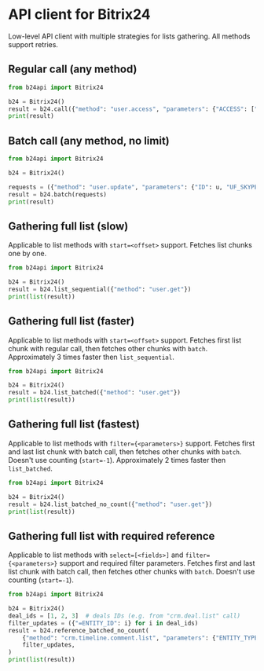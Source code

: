 # API client for Bitrix24

Low-level API client with multiple strategies for lists gathering.
All methods support retries.

## Regular call (any method)
```python
from b24api import Bitrix24

b24 = Bitrix24()
result = b24.call({"method": "user.access", "parameters": {"ACCESS": ["G2", "AU"]}})
print(result)
```

## Batch call (any method, no limit)
```python
from b24api import Bitrix24

b24 = Bitrix24()

requests = ({"method": "user.update", "parameters": {"ID": u, "UF_SKYPE": ""}} for u in range(1000))
result = b24.batch(requests)
print(result)
```

## Gathering full list (slow)
Applicable to list methods with `start=<offset>` support. 
Fetches list chunks one by one.

```python
from b24api import Bitrix24

b24 = Bitrix24()
result = b24.list_sequential({"method": "user.get"})
print(list(result))
```

## Gathering full list (faster)
Applicable to list methods with `start=<offset>` support. 
Fetches first list chunk with regular call, then fetches other chunks with `batch`.
Approximately 3 times faster then `list_sequential`. 

```python
from b24api import Bitrix24

b24 = Bitrix24()
result = b24.list_batched({"method": "user.get"})
print(list(result))
```

## Gathering full list (fastest)
Applicable to list methods with `filter={<parameters>}` support. 
Fetches first and last list chunk with batch call, then fetches other chunks with `batch`. Doesn't use counting (`start=-1`).
Approximately 2 times faster then `list_batched`. 

```python
from b24api import Bitrix24

b24 = Bitrix24()
result = b24.list_batched_no_count({"method": "user.get"})
print(list(result))
```

## Gathering full list with required reference
Applicable to list methods with `select=[<fields>]` and `filter={<parameters>}` support and required filter parameters. 
Fetches first and last list chunk with batch call, then fetches other chunks with `batch`. Doesn't use counting (`start=-1`).

```python
from b24api import Bitrix24

b24 = Bitrix24()
deal_ids = [1, 2, 3]  # deals IDs (e.g. from "crm.deal.list" call)
filter_updates = ({"=ENTITY_ID": i} for i in deal_ids)
result = b24.reference_batched_no_count(
    {"method": "crm.timeline.comment.list", "parameters": {"ENTITY_TYPE": "deal"}},
    filter_updates,
)
print(list(result))
```
